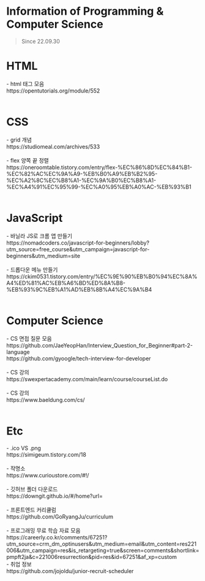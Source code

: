 # Information of Programming & Computer Science
> Since 22.09.30

<h1>HTML</h1>
- html 태그 모음 <br> https://opentutorials.org/module/552 <br><br>

<h1>CSS</h1>
- grid 개념 <br> https://studiomeal.com/archives/533 <br><br>
- flex 양쪽 끝 정렬 <br> https://oneroomtable.tistory.com/entry/flex-%EC%86%8D%EC%84%B1-%EC%82%AC%EC%9A%A9-%EB%B0%A9%EB%B2%95-%EC%A2%8C%EC%B8%A1-%EC%9A%B0%EC%B8%A1-%EC%A4%91%EC%95%99-%EC%A0%95%EB%A0%AC-%EB%93%B1 <br><br>

<h1>JavaScript</h1>
- 바닐라 JS로 크롬 앱 만들기 <br> https://nomadcoders.co/javascript-for-beginners/lobby?utm_source=free_course&utm_campaign=javascript-for-beginners&utm_medium=site <br><br>
- 드롭다운 메뉴 만들기 <br> https://ckim0531.tistory.com/entry/%EC%9E%90%EB%B0%94%EC%8A%A4%ED%81%AC%EB%A6%BD%ED%8A%B8-%EB%93%9C%EB%A1%AD%EB%8B%A4%EC%9A%B4 <br><br>

<h1>Computer Science</h1>
- CS 면접 질문 모음 <br> https://github.com/JaeYeopHan/Interview_Question_for_Beginner#part-2-language <br> https://github.com/gyoogle/tech-interview-for-developer<br><br>
- CS 강의 <br> https://swexpertacademy.com/main/learn/course/courseList.do <br><br>
- CS 강의 <br> https://www.baeldung.com/cs/ <br><br>


<h1>Etc</h1>
- .ico VS .png <br> https://simigeum.tistory.com/18 <br><br>
- 작명소 <br> https://www.curioustore.com/#!/ <br><br>
- 깃허브 폴더 다운로드 <br> https://downgit.github.io/#/home?url= <br><br>
- 프론트엔드 커리큘럼 <br> https://github.com/GoRyangJu/curriculum<br><br>
- 프로그래밍 무료 학습 자료 모음 <br> https://careerly.co.kr/comments/67251?utm_source=crm_dm_optinusers&utm_medium=email&utm_content=res221006&utm_campaign=res&is_retargeting=true&screen=comments&shortlink=pmpft2ja&c=221006resurrection&pid=res&id=67251&af_xp=custom<br>
- 취업 정보 <br> https://github.com/jojoldu/junior-recruit-scheduler
